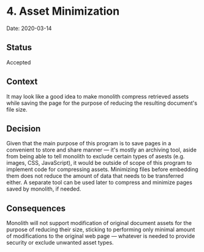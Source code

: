 # 4. Asset Minimization

Date: 2020-03-14

## Status

Accepted

## Context

It may look like a good idea to make monolith compress retrieved assets while
saving the page for the purpose of reducing the resulting document's file size.

## Decision

Given that the main purpose of this program is to save pages in a convenient to store and share manner — it's mostly an archiving tool,
aside from being able to tell monolith to exclude certain types of asests (e.g. images, CSS, JavaScript),
it would be outside of scope of this program to implement code for compressing assets. Minimizing files before embedding them
does not reduce the amount of data that needs to be transferred either. A separate tool can be used later to compress and minimize pages
saved by monolith, if needed.

## Consequences

Monolith will not support modification of original document assets for the purpose of reducing their size, sticking to performing only minimal
amount of modifications to the original web page — whatever is needed to provide security or exclude unwanted asset types.
